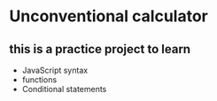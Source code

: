 # Unconventional calculator

## this is a practice project to learn

- JavaScript syntax
- functions
- Conditional statements
